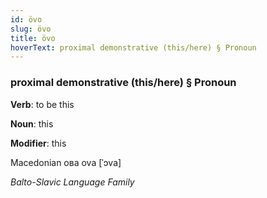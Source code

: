 ```yaml
---
id: övo
slug: övo
title: övo
hoverText: proximal demonstrative (this/here) § Pronoun
---
```


### proximal demonstrative (this/here) § Pronoun

**Verb**: to be this

**Noun**: this

**Modifier**: this

Macedonian ова ova [ˈɔva]

*Balto-Slavic Language Family*